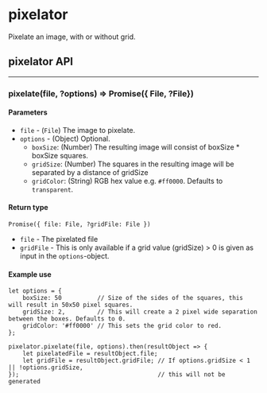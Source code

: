 # pixelator
Pixelate an image, with or without grid.

## pixelator API
---
### pixelate(file, ?options) => Promise({ File, ?File})

#### Parameters
* `file`    - (`File`) The image to pixelate.
* `options` - (Object) Optional.
   * `boxSize`: (Number) The resulting image will consist of boxSize * boxSize squares.
   * `gridSize`: (Number) The squares in the resulting image will be separated by a distance of gridSize
   * `gridColor`: (String) RGB hex value e.g. `#ff0000`. Defaults to `transparent`.

#### Return type
`Promise({ file: File, ?gridFile: File })`

* `file`     - The pixelated file
* `gridFile` - This is only available if a grid value (gridSize) > 0 is given as input in the                 `options`-object.

#### Example use
```
let options = {
    boxSize: 50          // Size of the sides of the squares, this will result in 50x50 pixel squares.
    gridSize: 2,         // This will create a 2 pixel wide separation between the boxes. Defaults to 0.
    gridColor: '#ff0000' // This sets the grid color to red.
};

pixelator.pixelate(file, options).then(resultObject => {
    let pixelatedFile = resultObject.file;
    let gridFile = resultObject.gridFile; // If options.gridSize < 1 || !options.gridSize,
});                                       // this will not be generated

```